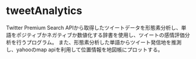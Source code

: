 # tweetAnalytics

Twitter Premium Search APIから取得したツイートデータを形態素分析し、単語をポジティブかネガティブか数値化する辞書を使用し、ツイートの感情評価分析を行うプログラム。
また、形態素分析した単語からツイート発信地を推測し、yahooのmap apiを利用して位置情報を地図帳にプロットする。
